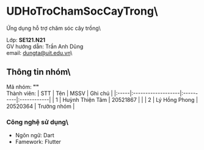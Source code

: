 # UDHoTroChamSocCayTrong\
Ứng dụng hỗ trợ chăm sóc cây trồng\

Lớp: **SE121.N21** \
GV hướng dẫn: Trần Anh Dũng\
email: dungta@uit.edu.vn\

## Thông tin nhóm\
Mã nhóm: **""** \
Thành viên:
| STT  | Tên                | MSSV      | Ghi chú     |
|:-----|:-------------------|:----------|:------------|
|  1   |  Huỳnh Thiện Tâm   |  20521867 |             |
|  2   |  Lý Hồng Phong     |  20520364 | Trưởng nhóm |

### Công nghệ sử dụng\
- Ngôn ngữ: Dart
- Famework: Flutter

